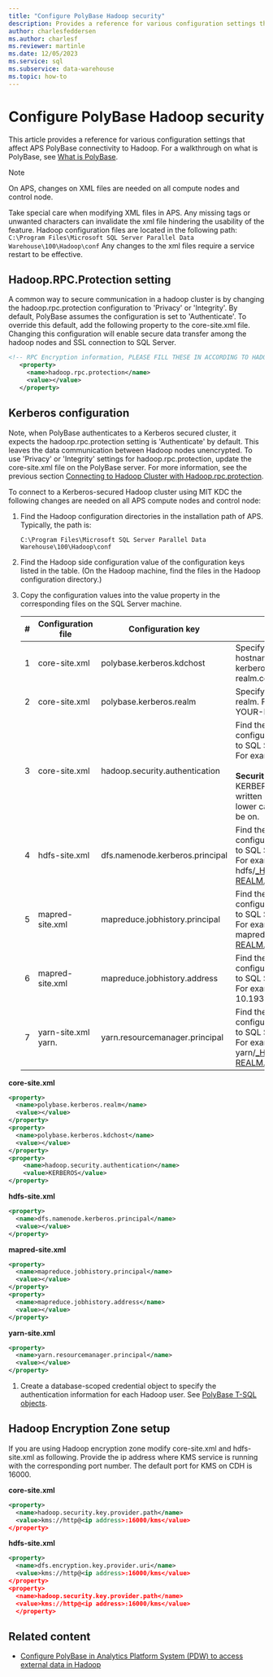 ```yaml
---
title: "Configure PolyBase Hadoop security"
description: Provides a reference for various configuration settings that affect APS PolyBase connectivity to Hadoop.
author: charlesfeddersen
ms.author: charlesf
ms.reviewer: martinle
ms.date: 12/05/2023
ms.service: sql
ms.subservice: data-warehouse
ms.topic: how-to
---
```

# Configure PolyBase Hadoop security

This article provides a reference for various configuration settings that affect APS PolyBase connectivity to Hadoop. For a walkthrough on what is PolyBase, see [What is PolyBase](configure-polybase-connectivity-to-external-data.md).

> [!NOTE]
> On APS, changes on XML files are needed on all compute nodes and control node.
> 
> Take special care when modifying XML files in APS. Any missing tags or unwanted characters can invalidate the xml file hindering the usability of the feature.
> Hadoop configuration files are located in the following path:  
> `C:\Program Files\Microsoft SQL Server Parallel Data Warehouse\100\Hadoop\conf` 
> Any changes to the xml files require a service restart to be effective.

## <a id="rpcprotection"></a> Hadoop.RPC.Protection setting

A common way to secure communication in a hadoop cluster is by changing the hadoop.rpc.protection configuration to 'Privacy' or 'Integrity'. By default, PolyBase assumes the configuration is set to 'Authenticate'. To override this default, add the following property to the core-site.xml file. Changing this configuration will enable secure data transfer among the hadoop nodes and SSL connection to SQL Server.

```xml
<!-- RPC Encryption information, PLEASE FILL THESE IN ACCORDING TO HADOOP CLUSTER CONFIG -->
   <property>
     <name>hadoop.rpc.protection</name>
     <value></value>
   </property> 
```

## <a id="kerberossettings"></a> Kerberos configuration

Note, when PolyBase authenticates to a Kerberos secured cluster, it expects the hadoop.rpc.protection setting is 'Authenticate' by default. This leaves the data communication between Hadoop nodes unencrypted. To use 'Privacy' or 'Integrity' settings for hadoop.rpc.protection, update the core-site.xml file on the PolyBase server. For more information, see the previous section [Connecting to Hadoop Cluster with Hadoop.rpc.protection](#rpcprotection).

To connect to a Kerberos-secured Hadoop cluster using MIT KDC the following changes are needed on all APS compute nodes and control node:

1. Find the Hadoop configuration directories in the installation path of APS. Typically, the path is:  

   ```  
   C:\Program Files\Microsoft SQL Server Parallel Data Warehouse\100\Hadoop\conf  
   ```  

1. Find the Hadoop side configuration value of the configuration keys listed in the table. (On the Hadoop machine, find the files in the Hadoop configuration directory.)  
   
1. Copy the configuration values into the value property in the corresponding files on the SQL Server machine.  
   
   |**#**|**Configuration file**|**Configuration key**|**Action**|  
   |------------|----------------|---------------------|----------|   
   |1|core-site.xml|polybase.kerberos.kdchost|Specify the KDC hostname. For example: kerberos.your-realm.com.|  
   |2|core-site.xml|polybase.kerberos.realm|Specify the Kerberos realm. For example: YOUR-REALM.COM|  
   |3|core-site.xml|hadoop.security.authentication|Find the Hadoop side configuration and copy to SQL Server machine. For example: KERBEROS<br></br>**Security note:** KERBEROS must be written in upper case. If lower case, it might not be on.|   
   |4|hdfs-site.xml|dfs.namenode.kerberos.principal|Find the Hadoop side configuration and copy to SQL Server machine. For example: hdfs/_HOST@YOUR-REALM.COM|  
   |5|mapred-site.xml|mapreduce.jobhistory.principal|Find the Hadoop side configuration and copy to SQL Server machine. For example: mapred/_HOST@YOUR-REALM.COM|  
   |6|mapred-site.xml|mapreduce.jobhistory.address|Find the Hadoop side configuration and copy to SQL Server machine. For example: 10.193.26.174:10020|  
   |7|yarn-site.xml yarn.|yarn.resourcemanager.principal|Find the Hadoop side configuration and copy to SQL Server machine. For example: yarn/_HOST@YOUR-REALM.COM|  

**core-site.xml**
```xml
<property>
  <name>polybase.kerberos.realm</name>
  <value></value>
</property>
<property>
  <name>polybase.kerberos.kdchost</name>
  <value></value>
</property>
<property>
    <name>hadoop.security.authentication</name>
    <value>KERBEROS</value>
</property>
```

**hdfs-site.xml**
```xml
<property>
  <name>dfs.namenode.kerberos.principal</name>
  <value></value> 
</property>
```

**mapred-site.xml**
```xml
<property>
  <name>mapreduce.jobhistory.principal</name>
  <value></value>
</property>
<property>
  <name>mapreduce.jobhistory.address</name>
  <value></value>
</property>
```

**yarn-site.xml**
```xml
<property>
  <name>yarn.resourcemanager.principal</name>
  <value></value>
</property>
```

1. Create a database-scoped credential object to specify the authentication information for each Hadoop user. See [PolyBase T-SQL objects](../relational-databases/polybase/polybase-t-sql-objects.md).

## <a id="encryptionzone"></a> Hadoop Encryption Zone setup
If you are using Hadoop encryption zone modify core-site.xml and hdfs-site.xml as following. Provide the ip address where KMS service is running with the corresponding port number. The default port for KMS on CDH is 16000.

**core-site.xml**
```xml
<property>
  <name>hadoop.security.key.provider.path</name>
  <value>kms://http@<ip address>:16000/kms</value> 
</property>
```

**hdfs-site.xml**
```xml
<property>
  <name>dfs.encryption.key.provider.uri</name>
  <value>kms://http@<ip address>:16000/kms</value>
</property>
<property>
  <name>hadoop.security.key.provider.path</name>
  <value>kms://http@<ip address>:16000/kms</value>
  </property>
```

## Related content

- [Configure PolyBase in Analytics Platform System (PDW) to access external data in Hadoop](polybase-configure-hadoop.md)
